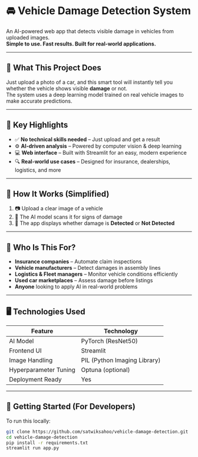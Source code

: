 # 🚘 Vehicle Damage Detection System

An AI-powered web app that detects visible damage in vehicles from uploaded images.  
**Simple to use. Fast results. Built for real-world applications.**

---

## 📸 What This Project Does

Just upload a photo of a car, and this smart tool will instantly tell you whether the vehicle shows visible **damage** or not.  
The system uses a deep learning model trained on real vehicle images to make accurate predictions.

---

## 🌟 Key Highlights

- ✅ **No technical skills needed** – Just upload and get a result
- ⚙️ **AI-driven analysis** – Powered by computer vision & deep learning
- 💻 **Web interface** – Built with Streamlit for an easy, modern experience
- 🔍 **Real-world use cases** – Designed for insurance, dealerships, logistics, and more

---

## 🧠 How It Works (Simplified)

1. 📷 Upload a clear image of a vehicle
2. 🧠 The AI model scans it for signs of damage
3. 📢 The app displays whether damage is **Detected** or **Not Detected**

---

## 💼 Who Is This For?

- **Insurance companies** – Automate claim inspections
- **Vehicle manufacturers** – Detect damages in assembly lines
- **Logistics & Fleet managers** – Monitor vehicle conditions efficiently
- **Used car marketplaces** – Assess damage before listings
- **Anyone** looking to apply AI in real-world problems

---

## 🖥️ Technologies Used

| Feature           | Technology         |
|-------------------|--------------------|
| AI Model          | PyTorch (ResNet50) |
| Frontend UI       | Streamlit          |
| Image Handling    | PIL (Python Imaging Library) |
| Hyperparameter Tuning | Optuna (optional) |
| Deployment Ready  | Yes                |

---

## 🚀 Getting Started (For Developers)

To run this locally:

```bash
git clone https://github.com/satwiksahoo/vehicle-damage-detection.git
cd vehicle-damage-detection
pip install -r requirements.txt
streamlit run app.py
